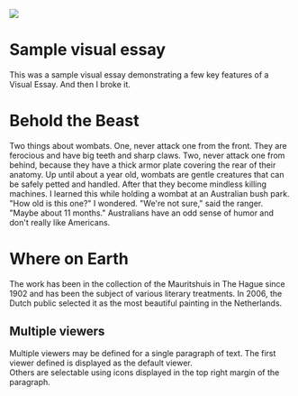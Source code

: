 <a href="https://juncture-digital.org"><img src="https://juncture-digital.org/images/ve-button.png"></a>

<param ve-config 
       title="The News for Marsupials"
       author="I.M.A. Wombat"
       banner="https://iiif.juncture-digital.org/banner/?url=https://upload.wikimedia.org/wikipedia/commons/6/6e/Vombatus_ursinus_%28Wombat_in_snow%29.jpg" 
       layout="vtl">

<!-- Entities discussed throughout the essay are typically defined before the essay text and
     are thus available in all text.  Entity identifiers (QIDs) can be found in either
     Wikipedia or Wikidata (https://www.wikidata.org)> -->
<param ve-entity title="wombat" eid="Q23175"> <!-- Vombatus ursinus -->
<param ve-entity title="Tasmania" eid="Q34366"> <!-- Tazzie -->

# Sample visual essay

This was a sample visual essay demonstrating a few key features of a Visual Essay.  And then I broke it.

# Behold the Beast

Two things about wombats.  One, never attack one from the front.  They are ferocious and have big teeth and sharp claws.  Two, never attack one from behind, because they have a thick armor plate covering the rear of their anatomy.  Up until about a year old, wombats are gentle creatures that can be safely petted and handled.  After that they become mindless killing machines.  I learned this while holding a wombat at an Australian bush park.  "How old is this one?" I wondered.  "We're not sure," said the ranger.  "Maybe about 11 months."  Australians have an odd sense of humor and don't really like Americans.
<param ve-image 
       label="V. ursinus" 
       description="Your basic wombat" 
       license="public domain" 
       url="https://upload.wikimedia.org/wikipedia/commons/1/18/Vombatus_ursinus_-Maria_Island_National_Park.jpg">

# Where on Earth

The work has been in the collection of the Mauritshuis in The Hague since 1902 and has been the subject of various 
literary treatments. In 2006, the Dutch public selected it as the most beautiful painting in the Netherlands.
<param ve-map center="-42,147" zoom="6">

## Multiple viewers

Multiple viewers may be defined for a single paragraph of text.  The first viewer defined is displayed as the default viewer.  
Others are selectable using icons displayed in the top right margin of the paragraph.
<param ve-image 
       manifest="https://iiif.juncture-digital.org/manifest/6dd738aed85597cac540ad31dd5818e86ef7f2918c7b43a9eb3123d5538e6e4c">
<param ve-map center="Q36600" zoom="11">

